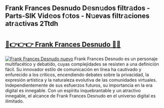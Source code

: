 ## Frank Frances Desnudo D𝚎sn𝚞dos filtr𝚊dos - Parts-SIK Vid𝚎os f𝚘tos - N𝚞evas filtr𝚊ciones atr𝚊ctivas 2Ttdh

# <h2><a href="http://mb2ho0.tromn.icu/?c=Frank+Frances+Desnudo">🔗👉👉👉 Frank Frances Desnudo 🔗🔗</a></h2>

[![Frank Frances Desnudo nuevo](https://i.imgur.com/pEAQMta.gif)](http://mb2ho0.tromn.icu/?c=Frank+Frances+Desnudo)
Frank Frances Desnudo es un personaje multifacético y debatido, cuyas complejidades se resisten a una definición fácil.  Su innovador estilo de comunicación en línea ha cautivado y enfurecido a los críticos, encendiendo debates sobre la privacidad, la expresión artística y la naturaleza evolutiva de las comunidades virtuales. Independientemente de sus esfuerzos futuros, su importancia en la era digital es innegable. Con un espíritu inquebrantable y un atractivo innegable, el alcance de Frank Frances Desnudo en el universo digital es ilimitado.
